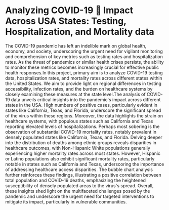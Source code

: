 # Analyzing COVID-19 🦠 Impact Across USA States: Testing, Hospitalization, and Mortality data
The COVID-19 pandemic has left an indelible mark on global health, economy, and society, underscoring the urgent need for vigilant monitoring and comprehension of key metrics such as testing rates and hospitalization rates. As the threat of pandemics or similar health crises persists, the ability to monitor these metrics becomes increasingly crucial for effective public health responses.In this project, primary aim is to analyze COVID-19 testing data, hospitalization rates, and mortality rates across different states within the United States. We aim to provide light on regional differences in testing accessibility, infection rates, and the burden on healthcare systems by closely examining these measures at the state level.The analysis of COVID-19 data unveils critical insights into the pandemic's impact across different states in the USA. High numbers of positive cases, particularly evident in states like California, Texas, and Florida, underscore the significant spread of the virus within these regions. Moreover, the data highlights the strain on healthcare systems, with populous states such as California and Texas reporting elevated levels of hospitalizations. Perhaps most sobering is the observation of substantial COVID-19 mortality rates, notably prevalent in densely populated states like California, Texas, and Florida. Delving deeper into the distribution of deaths among ethnic groups reveals disparities in healthcare outcomes, with Non-Hispanic White populations generally experiencing higher mortality rates across most states. However, Hispanic or Latino populations also exhibit significant mortality rates, particularly notable in states such as California and Texas, underscoring the importance of addressing healthcare access disparities. The bubble chart analysis further reinforces these findings, illustrating a positive correlation between total population and COVID-19 deaths, emphasizing the heightened susceptibility of densely populated areas to the virus's spread. Overall, these insights shed light on the multifaceted challenges posed by the pandemic and underscore the urgent need for targeted interventions to mitigate its impact, particularly in vulnerable communities.
